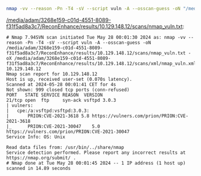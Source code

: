```bash
nmap -vv --reason -Pn -T4 -sV --script vuln -A --osscan-guess -oN "/media/adam/3268e159-c01d-4551-8089-f31f5ad8a3c7/ReconEnhance/results/10.129.148.12/scans/nmap_vuln.txt" -oX "/media/adam/3268e159-c01d-4551-8089-f31f5ad8a3c7/ReconEnhance/results/10.129.148.12/scans/xml/nmap_vuln.xml" 10.129.148.12
```

[/media/adam/3268e159-c01d-4551-8089-f31f5ad8a3c7/ReconEnhance/results/10.129.148.12/scans/nmap_vuln.txt](file:///media/adam/3268e159-c01d-4551-8089-f31f5ad8a3c7/ReconEnhance/results/10.129.148.12/scans/nmap_vuln.txt):

```
# Nmap 7.94SVN scan initiated Tue May 28 00:01:30 2024 as: nmap -vv --reason -Pn -T4 -sV --script vuln -A --osscan-guess -oN /media/adam/3268e159-c01d-4551-8089-f31f5ad8a3c7/ReconEnhance/results/10.129.148.12/scans/nmap_vuln.txt -oX /media/adam/3268e159-c01d-4551-8089-f31f5ad8a3c7/ReconEnhance/results/10.129.148.12/scans/xml/nmap_vuln.xml 10.129.148.12
Nmap scan report for 10.129.148.12
Host is up, received user-set (0.070s latency).
Scanned at 2024-05-28 00:01:41 CET for 4s
Not shown: 999 closed tcp ports (conn-refused)
PORT   STATE SERVICE REASON  VERSION
21/tcp open  ftp     syn-ack vsftpd 3.0.3
| vulners: 
|   cpe:/a:vsftpd:vsftpd:3.0.3: 
|     	PRION:CVE-2021-3618	5.8	https://vulners.com/prion/PRION:CVE-2021-3618
|_    	PRION:CVE-2021-30047	5.0	https://vulners.com/prion/PRION:CVE-2021-30047
Service Info: OS: Unix

Read data files from: /usr/bin/../share/nmap
Service detection performed. Please report any incorrect results at https://nmap.org/submit/ .
# Nmap done at Tue May 28 00:01:45 2024 -- 1 IP address (1 host up) scanned in 14.89 seconds

```
